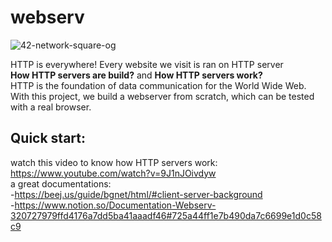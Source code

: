 # webserv
![42-network-square-og](https://user-images.githubusercontent.com/115412096/202255065-f7c5ef32-22b5-4e64-9706-1cce14d521cd.png)

HTTP is everywhere! Every website we visit is ran on HTTP server <br />
**How HTTP servers are build?** and **How HTTP servers work?** <br />
HTTP is the foundation of data communication for the World Wide Web. <br />
With this project, we build a webserver from scratch, which can be tested with a real browser.
## Quick start:<br />
watch this video to know how HTTP servers work: https://www.youtube.com/watch?v=9J1nJOivdyw <br />
a great documentations:<br />
-https://beej.us/guide/bgnet/html/#client-server-background<br />
-https://www.notion.so/Documentation-Webserv-320727979ffd4176a7dd5ba41aaadf46#725a44ff1e7b490da7c6699e1d0c58c9<br />
